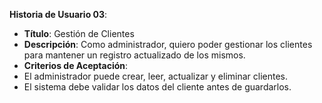 **Historia de Usuario 03**:
- **Título**: Gestión de Clientes
- **Descripción**: Como administrador, quiero poder gestionar los clientes para mantener un registro actualizado de los mismos.
- **Criterios de Aceptación**:
 - El administrador puede crear, leer, actualizar y eliminar clientes.
 - El sistema debe validar los datos del cliente antes de guardarlos.